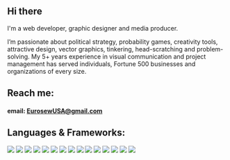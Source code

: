 ## Hi there

I'm a web developer, graphic designer and media producer.

I’m passionate about political strategy, probability games, creativity tools, attractive design, vector graphics, tinkering, head-scratching and problem-solving. My 5+ years experience in visual communication and project management has served individuals, Fortune 500 businesses and organizations of every size.

## Reach me: 
#### email: EurosewUSA@gmail.com

## Languages & Frameworks: 
![](https://img.shields.io/badge/Ruby-critical?style=for-the-badge&logo=ruby&logoColor=white&color=CC342D)
![](https://img.shields.io/badge/Sinatra-critical?style=for-the-badge&logo=ruby&logoColor=white&color=CC342D)
![](https://img.shields.io/badge/Ruby_on_Rails-critical?style=for-the-badge&logo=ruby-on-rails&logoColor=white&color=CC342D)
![](https://img.shields.io/badge/ActiveRecord-critical?style=for-the-badge&logo=ruby-on-rails&logoColo=white&color=CC342D)
![](https://img.shields.io/badge/SQLite-informational?style=for-the-badge&logo=sqlite&logoColor=white&color=003B57)
![](https://img.shields.io/badge/PostgreSQL-informational?style=for-the-badge&logo=postgresql&logoColor=white&color=336791)
![](https://img.shields.io/badge/JavaScript-yellow?style=for-the-badge&logo=javascript&logoColor=white&color=F7DF1E)
![](https://img.shields.io/badge/React.js-blue?style=for-the-badge&logo=react&logoColor=white&color=61DAFB)
![](https://img.shields.io/badge/Redux-purple?style=for-the-badge&logo=redux&logoColor=white&color=764ABC)
![](https://img.shields.io/badge/HTML5-orange?style=for-the-badge&logo=html5&logoColor=white&color=E34F26)
![](https://img.shields.io/badge/CSS3-informational?style=for-the-badge&logo=css3&logoColor=white&color=1572B6)
![](https://img.shields.io/badge/JSON-black?style=for-the-badge&logo=json&logoColor=white&color=000000)
![](https://img.shields.io/badge/Git-orange?style=for-the-badge&logo=git&logoColor=white&color=F05032)
![](https://img.shields.io/badge/Bootstrap-purple?style=for-the-badge&logo=bootstrap&logoColor=white&color=7952B3)
![](https://img.shields.io/badge/Node.js-green?style=for-the-badge&logo=node.js&logoColor=white&color=339933)

